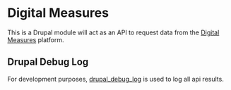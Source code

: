 # Digital Measures

This is a Drupal module will act as an API to request data from the [Digital Measures](http://www.digitalmeasures.com/) platform.

## Drupal Debug Log

For development purposes, [drupal_debug_log](https://www.drupal.org/project/devel_debug_log)
is used to log all api results.
